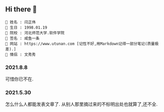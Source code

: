 ## Hi there 👋

```
👋 姓名 : 闫正伟
👋 生日 : 1998.01.19
👋 院校 : 河北师范大学.软件学院
👋 签名 : 咸鱼一条
👋 网站 : https://www.utunan.com [记性不好,用Markdown记得一部分笔记(质量极差).]
👋 情侣 : 文秀秀
```

### 2021.8.8
可惜你已不在.

### 2021.5.30

<p>怎么什么人都能发表文章了.
从别人那里摘过来的不标明出处也就算了,还不全.
</p>
